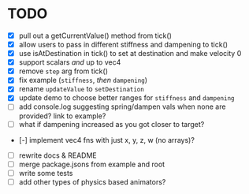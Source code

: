 # TODO

- [X] pull out a getCurrentValue() method from tick()
- [x] allow users to pass in different stiffness and dampening to tick()
- [X] use isAtDestination in tick() to set at destination and make velocity 0
- [X] support scalars _and_ up to vec4
- [X] remove `step` arg from tick()
- [X] fix example (`stiffness`, _then_ `dampening`)
- [X] rename `updateValue` to `setDestination`
- [X] update demo to choose better ranges for `stiffness` and `dampening`
- [ ] add console.log suggesting spring/dampen vals when none are provided? link to example?
- [ ] what if dampening increased as you got closer to target?
- [-] implement vec4 fns with just x, y, z, w (no arrays)?
- [ ] rewrite docs & README
- [ ] merge package.jsons from example and root
- [ ] write some tests
- [ ] add other types of physics based animators?

